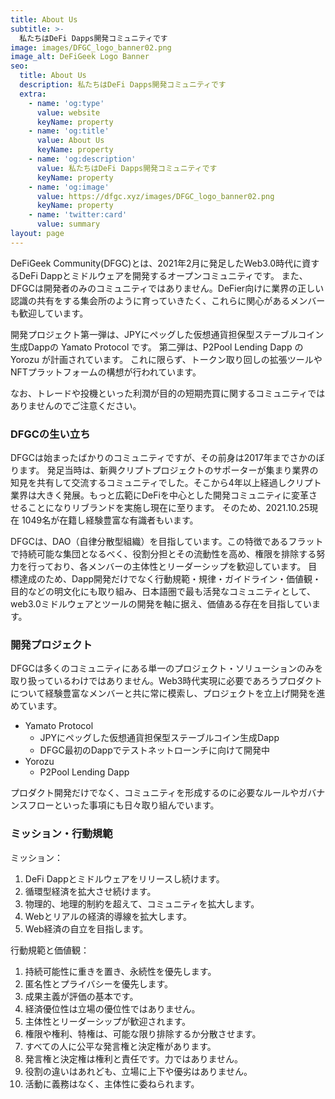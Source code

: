 ```yaml
---
title: About Us
subtitle: >-
  私たちはDeFi Dapps開発コミュニティです
image: images/DFGC_logo_banner02.png
image_alt: DeFiGeek Logo Banner
seo:
  title: About Us
  description: 私たちはDeFi Dapps開発コミュニティです
  extra:
    - name: 'og:type'
      value: website
      keyName: property
    - name: 'og:title'
      value: About Us
      keyName: property
    - name: 'og:description'
      value: 私たちはDeFi Dapps開発コミュニティです
      keyName: property
    - name: 'og:image'
      value: https://dfgc.xyz/images/DFGC_logo_banner02.png
      keyName: property
    - name: 'twitter:card'
      value: summary
layout: page
---
```


DeFiGeek Community(DFGC)とは、2021年2月に発足したWeb3.0時代に資するDeFi Dappとミドルウェアを開発するオープンコミュニティです。
また、DFGCは開発者のみのコミュニティではありません。DeFier向けに業界の正しい認識の共有をする集会所のように育っていきたく、これらに関心があるメンバーも歓迎しています。

開発プロジェクト第一弾は、JPYにペッグした仮想通貨担保型ステーブルコイン生成Dappの Yamato Protocol です。
第二弾は、P2Pool Lending Dapp の Yorozu が計画されています。
これに限らず、トークン取り回しの拡張ツールやNFTプラットフォームの構想が行われています。

なお、トレードや投機といった利潤が目的の短期売買に関するコミュニティではありませんのでご注意ください。

### DFGCの生い立ち

DFGCは始まったばかりのコミュニティですが、その前身は2017年までさかのぼります。
発足当時は、新興クリプトプロジェクトのサポーターが集まり業界の知見を共有して交流するコミュニティでした。そこから4年以上経過しクリプト業界は大きく発展。もっと広範にDeFiを中心とした開発コミュニティに変革させることになりリブランドを実施し現在に至ります。
そのため、2021.10.25現在 1049名が在籍し経験豊富な有識者もいます。

DFGCは、DAO（自律分散型組織）を目指しています。この特徴であるフラットで持続可能な集団となるべく、役割分担とその流動性を高め、権限を排除する努力を行っており、各メンバーの主体性とリーダーシップを歓迎しています。
目標達成のため、Dapp開発だけでなく行動規範・規律・ガイドライン・価値観・目的などの明文化にも取り組み、日本語圏で最も活発なコミュニティとして、web3.0ミドルウェアとツールの開発を軸に据え、価値ある存在を目指しています。


### 開発プロジェクト

DFGCは多くのコミュニティにある単一のプロジェクト・ソリューションのみを取り扱っているわけではありません。Web3時代実現に必要であろうプロダクトについて経験豊富なメンバーと共に常に模索し、プロジェクトを立上げ開発を進めています。

- Yamato Protocol
  - JPYにペッグした仮想通貨担保型ステーブルコイン生成Dapp
  - DFGC最初のDappでテストネットローンチに向けて開発中
- Yorozu
  - P2Pool Lending Dapp

プロダクト開発だけでなく、コミュニティを形成するのに必要なルールやガバナンスフローといった事項にも日々取り組んでいます。


### ミッション・行動規範

ミッション：
1. DeFi Dappとミドルウェアをリリースし続けます。
2. 循環型経済を拡大させ続けます。
3. 物理的、地理的制約を超えて、コミュニティを拡大します。
4. Webとリアルの経済的導線を拡大します。
5. Web経済の自立を目指します。


行動規範と価値観：
1. 持続可能性に重きを置き、永続性を優先します。
2. 匿名性とプライバシーを優先します。
3. 成果主義が評価の基本です。
4. 経済優位性は立場の優位性ではありません。
5. 主体性とリーダーシップが歓迎されます。
6. 権限や権利、特権は、可能な限り排除するか分散させます。
7. すべての人に公平な発言権と決定権があります。
8. 発言権と決定権は権利と責任です。力ではありません。
9. 役割の違いはあれども、立場に上下や優劣はありません。
10. 活動に義務はなく、主体性に委ねられます。

